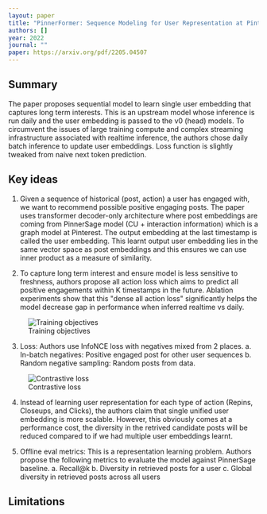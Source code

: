 ```yaml
---
layout: paper
title: "PinnerFormer: Sequence Modeling for User Representation at Pinterest"
authors: []
year: 2022
journal: ""
paper: https://arxiv.org/pdf/2205.04507
---
```


## Summary

The paper proposes sequential model to learn single user embedding that captures long term interests. This is an upstream model whose inference is run daily and the user embedding is passed to the v0 (head) models. To circumvent the issues of large training compute and complex streaming infrastructure associated with realtime inference, the authors chose daily batch inference to update user embeddings. Loss function is slightly tweaked from naive next token prediction. 


## Key ideas

1. Given a sequence of historical (post, action) a user has engaged with, we want to recommend possible positive engaging posts. The paper uses transformer decoder-only architecture where post embeddings are coming from PinnerSage model (CU + interaction information) which is a graph model at Pinterest. The output embedding at the last timestamp is called the user embedding. This learnt output user embedding lies in the same vector space as post embeddings and this ensures we can use inner product as a measure of similarity.

2. To capture long term interest and ensure model is less sensitive to freshness, authors propose all action loss which aims to predict all positive engagements within K timestamps in the future. Ablation experiments show that this "dense all action loss" significantly helps the model decrease gap in performance when inferred realtime vs daily. 


<figure class="image-container">
    <img src="{{ '/assets/images/Pinnerformer1.png' | relative_url }}" alt="Training objectives" class="paper-image">
    <figcaption class="image-caption">Training objectives</figcaption>
</figure>

3. Loss: Authors use InfoNCE loss with negatives mixed from 2 places.
    a. In-batch negatives: Positive engaged post for other user sequences 
    b. Random negative sampling: Random posts from data. 

<figure class="image-container">
    <img src="{{ '/assets/images/Pinnerformer2.png' | relative_url }}" alt="Contrastive loss" class="paper-image">
    <figcaption class="image-caption">Contrastive loss</figcaption>
</figure>

4. Instead of learning user representation for each type of action (Repins, Closeups, and Clicks), the authors claim that single unified user embedding is more scalable. However, this obviously comes at a performance cost, the diversity in the retrived candidate posts will be reduced compared to if we had multiple user embeddings learnt. 

5. Offline eval metrics: This is a representation learning problem. Authors propose the following metrics to evaluate the model against PinnerSage baseline. 
    a. Recall@k
    b. Diversity in retrieved posts for a user
    c. Global diversity in retrieved posts across all users

## Limitations
